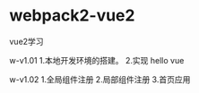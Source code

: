 # webpack2-vue2
vue2学习

w-v1.01
  1.本地开发环境的搭建。
  2.实现 hello vue

w-v1.02
  1.全局组件注册
  2.局部组件注册
  3.首页应用	

